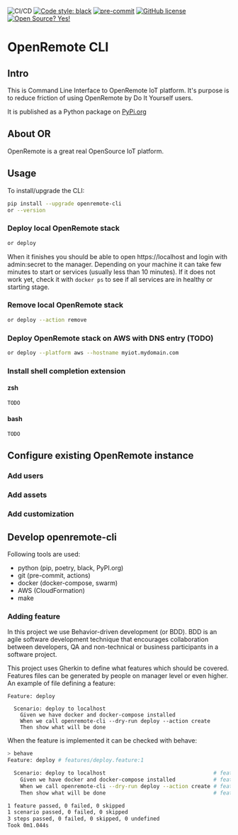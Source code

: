 ![CI/CD](https://github.com/openremote/openremote-cli/workflows/CI/CD/badge.svg)
[![Code style: black](https://img.shields.io/badge/code%20style-black-000000.svg)](https://github.com/psf/black)
[![pre-commit](https://img.shields.io/badge/pre--commit-enabled-brightgreen?logo=pre-commit&logoColor=white)](https://github.com/pre-commit/pre-commit)
[![GitHub license](https://img.shields.io/github/license/openremote/openremote-cli.svg)](https://github.com/openremote/openremote-cli/blob/main/LICENSE.txt)
[![Open Source? Yes!](https://badgen.net/badge/Open%20Source%20%3F/Yes%21/blue?icon=github)](https://github.com/Naereen/badges/)


# OpenRemote CLI

## Intro

This is Command Line Interface to OpenRemote IoT platform. It's purpose is to reduce friction of using OpenRemote by Do It Yourself users.

It is published as a Python package on [PyPi.org](https://pypi.org/project/openremote-cli/)

## About OR

OpenRemote is a great real OpenSource IoT platform.

## Usage

To install/upgrade the CLI:
```bash
pip install --upgrade openremote-cli
or --version
```

### Deploy local OpenRemote stack

```bash
or deploy
```

When it finishes you should be able to open https://localhost and login with admin:secret to the manager. Depending on your machine it can take few minutes to
start or services (usually less than 10 minutes). If it does not work yet, check it with ```docker ps``` to see if all services are in healthy or starting stage.

### Remove local OpenRemote stack

```bash
or deploy --action remove
```

### Deploy OpenRemote stack on AWS with DNS entry (TODO)

```bash
or deploy --platform aws --hostname myiot.mydomain.com
```

### Install shell completion extension

#### zsh

```bash
TODO
```

#### bash

```
TODO
```

## Configure existing OpenRemote instance

### Add users

### Add assets

### Add customization

## Develop openremote-cli

Following tools are used:
- python (pip, poetry, black, PyPI.org)
- git (pre-commit, actions)
- docker (docker-compose, swarm)
- AWS (CloudFormation)
- make

### Adding feature

In this project we use Behavior-driven development (or BDD). BDD is an agile
software development technique that encourages collaboration between developers,
QA and non-technical or business participants in a software project.

This project uses Gherkin to define what features which should be covered. Features
files can be generated by people on manager level or even higher. An example
of file defining a feature:

```gherkin
Feature: deploy

  Scenario: deploy to localhost
    Given we have docker and docker-compose installed
    When we call openremote-cli --dry-run deploy --action create
    Then show what will be done
```

When the feature is implemented it can be checked with behave:

```bash
> behave
Feature: deploy # features/deploy.feature:1

  Scenario: deploy to localhost                                  # features/deploy.feature:3
    Given we have docker and docker-compose installed            # features/steps/deploy_steps.py:8 0.453s
    When we call openremote-cli --dry-run deploy --action create # features/steps/deploy_steps.py:16 0.591s
    Then show what will be done                                  # features/steps/deploy_steps.py:24 0.000s

1 feature passed, 0 failed, 0 skipped
1 scenario passed, 0 failed, 0 skipped
3 steps passed, 0 failed, 0 skipped, 0 undefined
Took 0m1.044s
```
